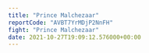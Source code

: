 ```yaml
---
title: "Prince Malchezaar"
reportCode: "AVBT7YrMDjP2NnFH"
fight: "Prince Malchezaar"
date: 2021-10-27T19:09:12.576000+00:00
---
```

